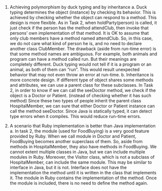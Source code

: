 1.	Achieving polymorphism by duck typing and by inheritance
a.	Duck typing determines the object (instance) by checking its behavior. This is achieved by checking whether the object can respond to a method. This design is more flexible. As in Task 2, when holdParty(person) is called, it just check if the person has the method attendClub, then invoke that persons’ own implementation of that method. It is OK to assume that only club members have a method named attendClub. So, in this case, we do not care what kind of person he is, and no need to declare another class ClubMember.
The drawback (aside from run-time error) is that some method names are ambiguous. For example, both animals and program can have a method called run. But their meanings are completely different. Duck typing would not tell if it is a program or an animal, as both of them can “run”. This would result unexpected behavior that may not even throw an error at run-time.
b.	Inheritance is more concrete design. If different type of object shares some methods and attributes, we can use a parent class for these subclasses. In Task 2, in order to know if we can call the seeDoctor method, we check if the object is a Doctor or Patient. (instead of checking whether it has such method) Since these two types of people inherit the parent class HospitalMember, we can sure that either Doctor or Patient instance can call the method seeDoctor. Since Java is statically typed, it can detect type errors when it compiles. This would reduce run-time errors.


2.	A scenario that Ruby implementation is better than Java implementation
a.	In task 2, the module (used for FoodBuying) is a very good feature provided by Ruby. When we call module in Doctor and Patient, FoodBuying becomes another superclass of them. So, aside from methods in HospitalMember, they also have methods in FoodBuying. We cannot extent multiple classes in Java, but we can include multiple modules in Ruby. Moreover, the Visitor class, which is not a subclass of HospitalMember, can include the same module. This may be similar to interface in Java, but it is not. Interface does not have the implementation the method until it is written in the class that implements it. The module in Ruby contains the implementation of the method. Once the module is included, there is no need to define the method again.
